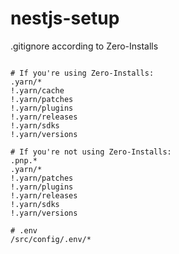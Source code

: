 # nestjs-setup


.gitignore according to Zero-Installs

```

# If you're using Zero-Installs:
.yarn/*
!.yarn/cache
!.yarn/patches
!.yarn/plugins
!.yarn/releases
!.yarn/sdks
!.yarn/versions

# If you're not using Zero-Installs:
.pnp.*
.yarn/*
!.yarn/patches
!.yarn/plugins
!.yarn/releases
!.yarn/sdks
!.yarn/versions

# .env
/src/config/.env/*

```

